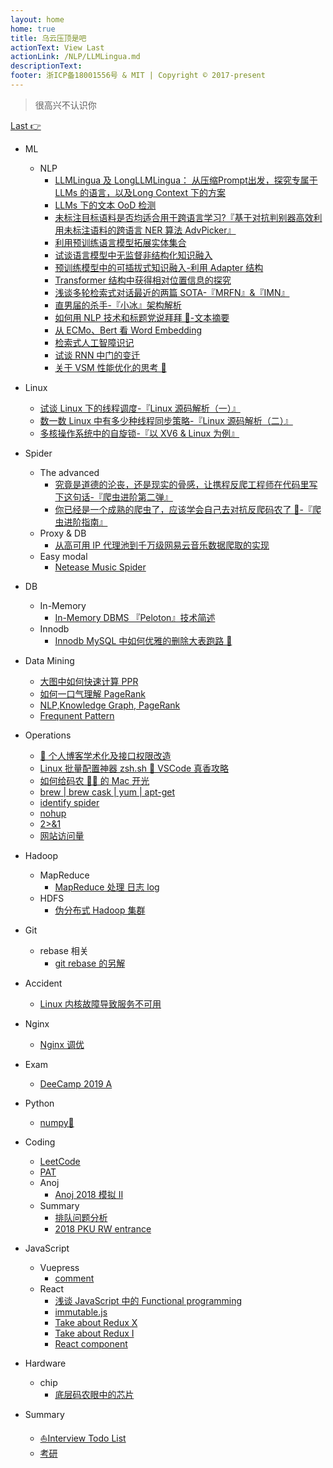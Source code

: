 ```yaml
---
layout: home
home: true
title: 乌云压顶是吧
actionText: View Last
actionLink: /NLP/LLMLingua.md
descriptionText:
footer: 浙ICP备18001556号 & MIT | Copyright © 2017-present
---
```


> 很高兴不认识你

[Last 👉](/NLP/LLMLingua.md)

- ML
  - NLP
    - [LLMLingua 及 LongLLMLingua： 从压缩Prompt出发，探究专属于 LLMs 的语言，以及Long Context 下的方案](/NLP/LLMLingua.md)
    - [LLMs 下的文本 OoD 检测](/NLP/MLKD.md)
    - [未标注目标语料是否均适合用于跨语言学习?『基于对抗判别器高效利用未标注语料的跨语言 NER 算法 AdvPicker』](/NLP/AdvPicker.md)
    - [利用预训练语言模型拓展实体集合](/NLP/CGExpan.md)
    - [试谈语言模型中无监督非结构化知识融入](/NLP/REALM.md)
    - [预训练模型中的可插拔式知识融入-利用 Adapter 结构](/NLP/kadapter.md)
    - [Transformer 结构中获得相对位置信息的探究](/NLP/relativepositionembed.md)
    - [浅谈多轮检索式对话最近的两篇 SOTA-『MRFN』&『IMN』](/NLP/mrfn.md)
    - [直男届的杀手-『小冰』架构解析](/NLP/xiaoice.md)
    - [如何用 NLP 技术和标题党说拜拜 👋-文本摘要](/NLP/summarization.md)
    - [从 ECMo、Bert 看 Word Embedding](/NLP/ecmo.md)
    - [检索式人工智障识记](/NLP/chatbot.md)
    - [试谈 RNN 中门的变迁](/NLP/rnn.md)
    - [关于 VSM 性能优化的思考 🤔](/NLP/vsm.md)
- Linux
  - [试谈 Linux 下的线程调度-『Linux 源码解析（一）』](/Linux/schedule.md)
  - [数一数 Linux 中有多少种线程同步策略-『Linux 源码解析（二）』](/Linux/synch.md)
  - [多核操作系统中的自旋锁-『以 XV6 & Linux 为例』](/Linux/spinlock.md)
- Spider
  - The advanced
    - [究竟是道德的沦丧，还是现实的骨感，让携程反爬工程师在代码里写下这句话-『爬虫进阶第二弹』](/Spider/jsdecoder.md)
    - [你已经是一个成熟的爬虫了，应该学会自己去对抗反爬码农了 🙊-『爬虫进阶指南』](/Spider/spiderskill.md)
  - Proxy & DB
    - [从高可用 IP 代理池到千万级网易云音乐数据爬取的实现](/Spider/neteasedb.md)
  - Easy modal
    - [Netease Music Spider](/Spider/netease.md)
- DB
  - In-Memory
    - [In-Memory DBMS 『Peloton』技术简述](/DB/peloton.md)
  - Innodb
    - [Innodb MySQL 中如何优雅的删除大表跑路 🏃](/DB/truncate.md)
- Data Mining
  - [大图中如何快速计算 PPR](/DataMining/ppr.md)
  - [如何一口气理解 PageRank](/DataMining/pageranks.md)
  - [NLP,Knowledge Graph, PageRank](/DataMining/pagerank.md)
  - [Frequnent Pattern](/DataMining/frequent.md)
- Operations
  - [🥷 个人博客学术化及接口权限改造](/Operations/AcademicTrans.md)
  - [Linux 批量配置神器 zsh.sh 👻 VSCode 真香攻略](/Operations/zshsh.md)
  - [如何给码农 👨‍💻‍ 的 Mac 开光](/Operations/terminal.md)
  - [brew | brew cask | yum | apt-get](/Operations/brew.md)
  - [identify spider](/Operations/spider.md)
  - [nohup](/Operations/nohup.md)
  - [2>&1](/Operations/redirect.md)
  - [网站访问量](/Operations/pv.md)
- Hadoop
  - MapReduce
    - [MapReduce 处理 日志 log](/Operations/mapreduce.md)
  - HDFS
    - [伪分布式 Hadoop 集群](/Operations/pseudo.md)
- Git
  - rebase 相关
    - [git rebase 的另解](/Operations/gitSkill.md)
- Accident
  - [Linux 内核故障导致服务不可用](/Operations/accident.md)
- Nginx
  - [Nginx 调优](/Operations/nginx.md)
- Exam
  - [DeeCamp 2019 A](/other/deecamp.md)
- Python
  - [numpy📒](/other/numpy.md)
- Coding

  - [LeetCode](/Coding/LeetCode.md)
  - [PAT](/Coding/catalog.md)
  - Anoj
    - [Anoj 2018 模拟 II](/Coding/anoj2018II.md)
  - Summary
    - [排队问题分析](/Coding/sort.md)
    - [2018 PKU RW entrance](/Coding/entrance.md)

- JavaScript
  - Vuepress
    - [comment](/javaScript/comment.md)
  - React
    - [浅谈 JavaScript 中的 Functional programming](/javaScript/functional.md)
    - [immutable.js](/javaScript/immutable.md)
    - [Take about Redux X](/javaScript/reduxs.md)
    - [Take about Redux I](/javaScript/redux.md)
    - [React component](/javaScript/component.md)
- Hardware
  - chip
    - [底层码农眼中的芯片](/other/chip.md)
- Summary
  - [⛵️Interview Todo List](/NLP/interview202004.md)
  - [考研](/other/cs.md)

